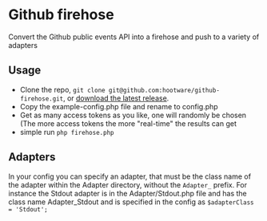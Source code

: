 # Github firehose

Convert the Github public events API into a firehose and push to a variety of adapters

## Usage

* Clone the repo, `git clone git@github.com:hootware/github-firehose.git`, or [download the latest release](https://github.com/hootware/github-firehose/zipball/master).
* Copy the example-config.php file and rename to config.php
* Get as many access tokens as you like, one will randomly be chosen (The more access tokens the more "real-time" the results can get
* simple run `php firehose.php`

## Adapters

In your config you can specify an adapter, that must be the class name of the adapter within the Adapter directory, without the `Adapter_` prefix.
For instance the Stdout adapter is in the Adapter/Stdout.php file and has the class name Adapter_Stdout and is specified in the config as `$adapterClass = 'Stdout';`
